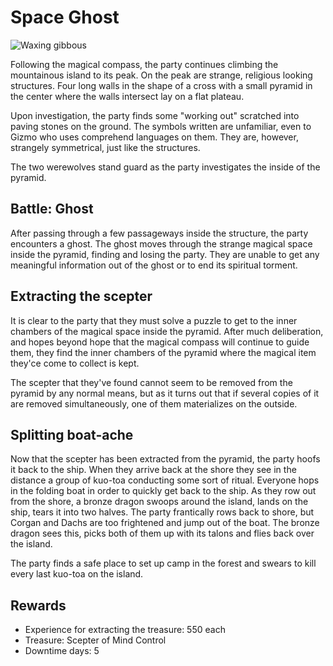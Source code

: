 # Space Ghost

![Waxing gibbous](http://quanyindivination.com/wp-content/themes/quanyindivination/images/moon-100.png)

Following the magical compass, the party continues climbing the mountainous island to its peak. On the peak are strange,
religious looking structures. Four long walls in the shape of a cross with a small pyramid in the center where the walls
intersect lay on a flat plateau.

Upon investigation, the  party finds some "working out" scratched into paving stones on the ground. The symbols written
are unfamiliar, even to Gizmo who uses comprehend languages on them. They are, however, strangely symmetrical, just like
the structures.

The two werewolves stand guard as the party investigates the inside of the pyramid.

## Battle: Ghost

After passing through a few passageways inside the structure, the party encounters a ghost. The ghost moves through the
strange magical space inside the pyramid, finding and losing the party. They are unable to get any meaningful 
information out of the ghost or to end its spiritual torment.

## Extracting the scepter

It is clear to the party that they must solve a puzzle to get to the inner chambers of the magical space inside the
pyramid. After much deliberation, and hopes beyond hope that the magical compass will continue to guide them, they find
the inner chambers of the pyramid where the magical item they'ce come to collect is kept.

The scepter that they've found cannot seem to be removed from the pyramid by any normal means, but as it turns out that
if several copies of it are removed simultaneously, one of them materializes on the outside.

## Splitting boat-ache

Now that the scepter has been extracted from the pyramid, the party hoofs it back to the ship. When they arrive back at
the shore they see in the distance a group of kuo-toa conducting some sort of ritual. Everyone hops in the folding boat
in order to quickly get back to the ship. As they row out from the shore, a bronze dragon swoops around the island,
lands on the ship, tears it into two halves. The party frantically rows back to shore, but Corgan and Dachs are too
frightened and jump out of the boat. The bronze dragon sees this, picks both of them up with its talons and flies back
over the island.

The party finds a safe place to set up camp in the forest and swears to kill every last kuo-toa on the island.

## Rewards

- Experience for extracting the treasure: 550 each
- Treasure: Scepter of Mind Control
- Downtime days: 5
